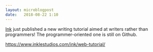 ```yaml
---
layout: microblogpost
date:   2018-08-22 1:10
---
```


[Ink](https://www.inklestudios.com/) just published a new writing tutorial aimed at writers rather than programmers! The programmer-oriented one is still on Github.

<a href="https://www.inklestudios.com/ink/web-tutorial/">https://www.inklestudios.com/ink/web-tutorial/</a>
